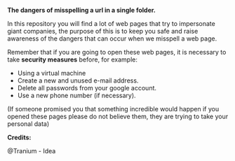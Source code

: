 **The dangers of misspelling a url in a single folder.**

In this repository you will find a lot of web pages that try to impersonate giant companies, the purpose of this is to keep you safe and raise awareness of the dangers that can occur when we misspell a web page.

Remember that if you are going to open these web pages, it is necessary to take **security measures** before, for example:

- Using a virtual machine
- Create a new and unused e-mail address.
- Delete all passwords from your google account.
- Use a new phone number (if necessary).

(If someone promised you that something incredible would happen if you opened these pages please do not believe them, they are trying to take your personal data)



**Credits:**

@Tranium - Idea
